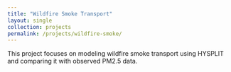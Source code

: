 ```yaml
---
title: "Wildfire Smoke Transport"
layout: single
collection: projects
permalink: /projects/wildfire-smoke/
---
```


This project focuses on modeling wildfire smoke transport using HYSPLIT and comparing it with observed PM2.5 data.
